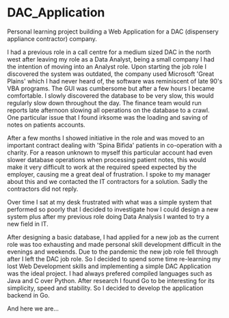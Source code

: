 # DAC_Application
Personal learning project building a Web Application for a DAC (dispensery appliance contractor) company.

I had a previous role in a call centre for a medium sized DAC in the north west after leaving my role as a Data Analyst, being a small company I had the intention
of moving into an Analyst role. 
Upon starting the job role I discovered the system was outdated, the company used Microsoft 'Great Plains' which I had never heard of, the software was reminiscent
of late 90's VBA programs. The GUI was cumbersome but after a few hours I became comfortable. I slowly discovered the database to be very slow, this would regularly
slow down throughout the day. The finance team would run reports late afternoon slowing all operations on the database to a crawl. One particular issue that I 
found irksome was the loading and saving of notes on patients accounts.

After a few months I showed initiative in the role and was moved to an important contract dealing with 'Spina Bifida' patients in co-operation with a charity.
For a reason unknown to myself this particular account had even slower database operations when processing patient notes, this would make it very difficult to work 
at the required speed expected by the employer, causing me a great deal of frustration. I spoke to my manager about this and we contacted the IT contractors for a solution. Sadly the contractors did not reply.

Over time I sat at my desk frustrated with what was a simple system that performed so poorly that I decided to investigate how I could design a new system plus 
after my previous role doing Data Analysis I wanted to try a new field in IT. 

After designing a basic database, I had applied for a new job as the current role was too exhausting and made personal skill development difficult in the evenings
and weekends. Due to the pandemic the new job role fell through after I left the DAC job role. So I decided to spend some time re-learning my lost Web Development
skills and implementing a simple DAC Application was the ideal project. I had always prefered compiled languages such as Java and C over Python. 
After research I found Go to be interesting for its simplicity, speed and stability. So I decided to develop the application backend in Go.

And here we are...
